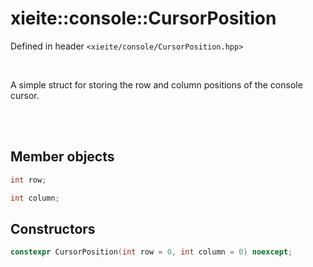 # xieite::console::CursorPosition
Defined in header `<xieite/console/CursorPosition.hpp>`

<br/>

A simple struct for storing the row and column positions of the console cursor.

<br/><br/>

## Member objects
```cpp
int row;
```
```cpp
int column;
```

## Constructors
```cpp
constexpr CursorPosition(int row = 0, int column = 0) noexcept;
```
